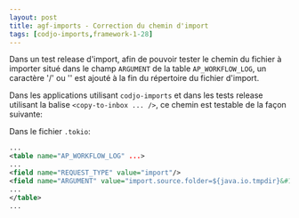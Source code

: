 ```yaml
---
layout: post
title: agf-imports - Correction du chemin d'import
tags: [codjo-imports,framework-1-28]
---
```

Dans un test release d'import, afin de pouvoir tester le chemin du fichier à importer situé dans le champ ```ARGUMENT``` de la table ```AP_WORKFLOW_LOG```, un caractère '/' ou '\' est ajouté à la fin du répertoire du fichier d'import.

Dans les applications utilisant ```codjo-imports``` et dans les tests release utilisant la balise ```<copy-to-inbox ... />```,  ce chemin est testable de la façon suivante:

Dans le fichier ```.tokio```:
```xml
...
<table name="AP_WORKFLOW_LOG" ...>
...
<field name="REQUEST_TYPE" value="import"/>
<field name="ARGUMENT" value="import.source.folder=${java.io.tmpdir}&#10;import.fileName=FICHIER_A_IMPORTER.txt"/>
...
</table>
...
```